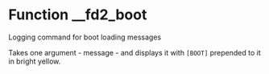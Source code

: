 # Function __fd2_boot

Logging command for boot loading messages

Takes one argument - message - and displays it with `[BOOT]` prepended to it in bright yellow.
